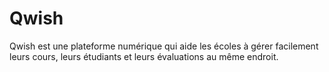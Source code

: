 # Qwish
Qwish est une plateforme numérique qui aide les écoles à gérer facilement leurs cours, leurs étudiants et leurs évaluations au même endroit.
